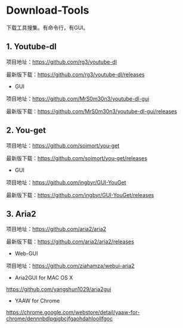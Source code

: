 # Download-Tools
下载工具搜集。有命令行，有GUI。

## 1. Youtube-dl
项目地址：https://github.com/rg3/youtube-dl

最新版下载：https://github.com/rg3/youtube-dl/releases

* GUI

项目地址：https://github.com/MrS0m30n3/youtube-dl-gui

最新版下载：https://github.com/MrS0m30n3/youtube-dl-gui/releases

## 2. You-get
项目地址：https://github.com/soimort/you-get

最新版下载：https://github.com/soimort/you-get/releases

* GUI

项目地址：https://github.com/ingbyr/GUI-YouGet

最新版下载：https://github.com/ingbyr/GUI-YouGet/releases

## 3. Aria2
项目地址：https://github.com/aria2/aria2

最新版下载：https://github.com/aria2/aria2/releases

* Web-GUI

项目地址：https://github.com/ziahamza/webui-aria2

* Aria2GUI for MAC OS X

https://github.com/yangshun1029/aria2gui

* YAAW for Chrome

https://chrome.google.com/webstore/detail/yaaw-for-chrome/dennnbdlpgjgbcjfgaohdahloollfgoc


